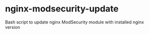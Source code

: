# nginx-modsecurity-update
Bash script to update nginx ModSecurity module with installed nginx version
